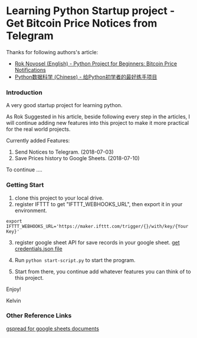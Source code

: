 # Learning Python Startup project - Get Bitcoin Price Notices from Telegram

Thanks for following authors's article:
- [Rok Novosel (English) - Python Project for Beginners: Bitcoin Price Notifications ](https://realpython.com/python-bitcoin-ifttt/)
- [Python数据科学 (Chinese) - 给Python初学者的最好练手项目](https://juejin.im/post/5ac42bcd5188255c887bd81e)


### Introduction

A very good startup project for learning python.

As Rok Suggested in his article, beside following every step in the articles, I will continue adding new features into this project to make it more practical for the real world projects.

Currently added Features:

1. Send Notices to Telegram. (2018-07-03)
2. Save Prices history to Google Sheets. (2018-07-10)

To continue ....


### Getting Start  

1. clone this project to your local drive.
2. register IFTTT to get "IFTTT_WEBHOOKS_URL", then export it in your environment.

```
export IFTTT_WEBHOOKS_URL='https://maker.ifttt.com/trigger/{}/with/key/{Your Key}'
```
3. register google sheet API for save records in your google sheet.
[get credentials.json file](http://gspread.readthedocs.io/en/latest/oauth2.html)

4. Run `python start-script.py` to start the program.

5. Start from there, you continue add whatever features you can think of to this project.

Enjoy!

Kelvin

### Other Reference Links
[gspread for google sheets documents](http://gspread.readthedocs.io/en/latest/#main-interface)
